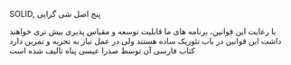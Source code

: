 SOLID, پنج اصل شی گرایی

با رعایت این قوانین، برنامه های ما قابلیت توسعه و مقیاس پذیری بیش تری خواهند داشت
این قوانین در باب تئوریک ساده هستند ولی در عمل نیاز به تجربه و تمرین دارد
کتاب فارسی آن توسط صدرا عیسی پناه تالیف شده است
